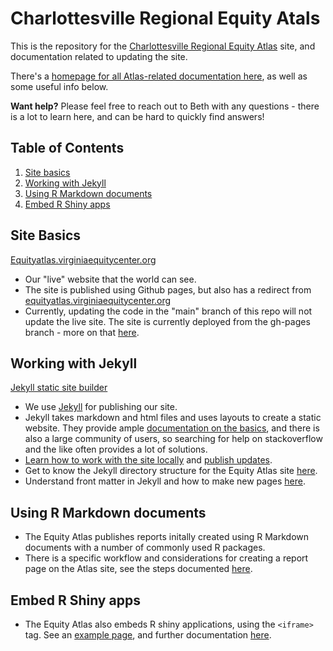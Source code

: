 # Charlottesville Regional Equity Atals

This is the repository for the [Charlottesville Regional Equity Atlas](https://virginiaequitycenter.github.io/cville-equity-atlas/) site, and documentation related to updating the site.

There's a [homepage for all Atlas-related documentation here](https://github.com/virginiaequitycenter/cville-equity-atlas/tree/main/docs/README.md), as well as some useful info below.

**Want help?** Please feel free to reach out to Beth with any questions - there is a lot to learn here, and can be hard to quickly find answers!

## Table of Contents

1. [Site basics](#site-basics)
2. [Working with Jekyll](#working-with-jekyll)
3. [Using R Markdown documents](#using-r-markdown-documents)
4. [Embed R Shiny apps](#embed-r-shiny-apps)

## Site Basics

[Equityatlas.virginiaequitycenter.org](https://virginiaequitycenter.github.io/cville-equity-atlas/)
  * Our "live" website that the world can see.
  * The site is published using Github pages, but also has a redirect from [equityatlas.virginiaequitycenter.org](equityatlas.virginiaequitycenter.org)
  * Currently, updating the code in the "main" branch of this repo will not update the live site. The site is currently deployed from the gh-pages branch - more on that [here](https://github.com/virginiaequitycenter/cville-equity-atlas/blob/main/docs/README.md#publishing-updates).

## Working with Jekyll

[Jekyll static site builder](https://jekyllrb.com/)
  * We use [Jekyll](https://jekyllrb.com) for publishing our site.
  * Jekyll takes markdown and html files and uses layouts to create a static website. They provide ample [documentation on the basics](https://jekyllrb.com/docs/), and there is also a large community of users, so searching for help on stackoverflow and the like often provides a lot of solutions.
  * [Learn how to work with the site locally](https://github.com/virginiaequitycenter/cville-equity-atlas/blob/main/docs/README.md#working-with-the-site-locally) and [publish updates](https://github.com/virginiaequitycenter/cville-equity-atlas/blob/main/docs/README.md#publishing-updates).
  * Get to know the Jekyll directory structure for the Equity Atlas site [here](https://github.com/virginiaequitycenter/cville-equity-atlas/blob/main/docs/README.md#site-structure).
  * Understand front matter in Jekyll and how to make new pages [here]().

## Using R Markdown documents

   * The Equity Atlas publishes reports initally created using R Markdown documents with a number of commonly used R packages.  
   * There is a specific workflow and considerations for creating a report page on the Atlas site, see the steps documented [here]().

## Embed R Shiny apps

   * The Equity Atlas also embeds R shiny applications, using the `<iframe>` tag. See an [example page](https://github.com/virginiaequitycenter/cville-equity-atlas/blob/main/pages/cville-equity-dashboard.html), and further documentation [here]().



